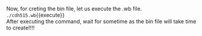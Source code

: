 Now, for creting the bin file, let us execute the .wb file.
<br>`./cdh515.wb`{{execute}}
<br>
After executing the command, wait for sometime as the bin file will take time to create!!!!
